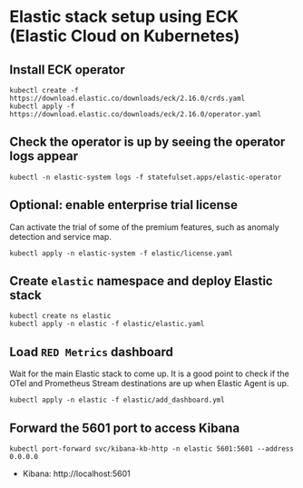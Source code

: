 # Elastic stack setup using ECK (Elastic Cloud on Kubernetes)

## Install ECK operator
```
kubectl create -f https://download.elastic.co/downloads/eck/2.16.0/crds.yaml
kubectl apply -f https://download.elastic.co/downloads/eck/2.16.0/operator.yaml
```

## Check the operator is up by seeing the operator logs appear
```
kubectl -n elastic-system logs -f statefulset.apps/elastic-operator
```

## Optional: enable enterprise trial license
Can activate the trial of some of the premium features, such as anomaly detection and service map.
```
kubectl apply -n elastic-system -f elastic/license.yaml 
```

## Create `elastic` namespace and deploy Elastic stack
```
kubectl create ns elastic
kubectl apply -n elastic -f elastic/elastic.yaml
```

## Load `RED Metrics` dashboard
Wait for the main Elastic stack to come up. It is a good point to check if the OTel and Prometheus Stream destinations are up when Elastic Agent is up.
```
kubectl apply -n elastic -f elastic/add_dashboard.yml
```

## Forward the 5601 port to access Kibana
```
kubectl port-forward svc/kibana-kb-http -n elastic 5601:5601 --address 0.0.0.0
```
* Kibana: http://localhost:5601